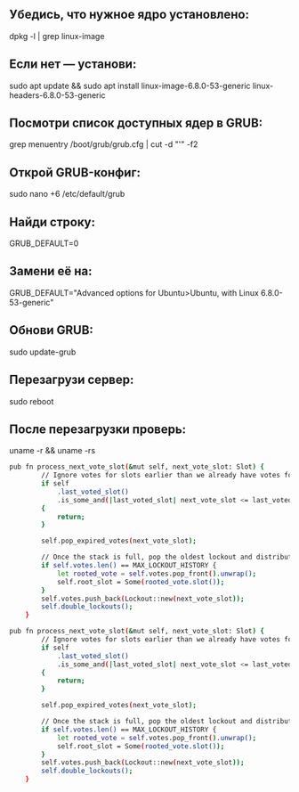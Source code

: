 
##  Убедись, что нужное ядро установлено:
dpkg -l | grep linux-image

## Если нет — установи:
sudo apt update &&
sudo apt install linux-image-6.8.0-53-generic linux-headers-6.8.0-53-generic

## Посмотри список доступных ядер в GRUB:
grep menuentry /boot/grub/grub.cfg | cut -d "'" -f2

## Открой GRUB-конфиг:
sudo nano +6 /etc/default/grub

## Найди строку:
GRUB_DEFAULT=0

## Замени её на:
GRUB_DEFAULT="Advanced options for Ubuntu>Ubuntu, with Linux 6.8.0-53-generic"

##  Обнови GRUB:
sudo update-grub

## Перезагрузи сервер:
sudo reboot

## После перезагрузки проверь:
uname -r && uname -rs

```bash
pub fn process_next_vote_slot(&mut self, next_vote_slot: Slot) {
        // Ignore votes for slots earlier than we already have votes for
        if self
            .last_voted_slot()
            .is_some_and(|last_voted_slot| next_vote_slot <= last_voted_slot)
        {
            return;
        }

        self.pop_expired_votes(next_vote_slot);

        // Once the stack is full, pop the oldest lockout and distribute rewards
        if self.votes.len() == MAX_LOCKOUT_HISTORY {
            let rooted_vote = self.votes.pop_front().unwrap();
            self.root_slot = Some(rooted_vote.slot());
        }
        self.votes.push_back(Lockout::new(next_vote_slot));
        self.double_lockouts();
    }
```

```bash
pub fn process_next_vote_slot(&mut self, next_vote_slot: Slot) {
        // Ignore votes for slots earlier than we already have votes for
        if self
            .last_voted_slot()
            .is_some_and(|last_voted_slot| next_vote_slot <= last_voted_slot)
        {
            return;
        }

        self.pop_expired_votes(next_vote_slot);

        // Once the stack is full, pop the oldest lockout and distribute rewards
        if self.votes.len() == MAX_LOCKOUT_HISTORY {
            let rooted_vote = self.votes.pop_front().unwrap();
            self.root_slot = Some(rooted_vote.slot());
        }
        self.votes.push_back(Lockout::new(next_vote_slot));
        self.double_lockouts();
    }
```